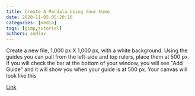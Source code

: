 ```yaml
---
title: Create A Mandala Using Your Name
date: 2020-11-05 05:20:16
categories: [media]
tags: [gimp,tutorial]
authors: sedlav
---
```


Create a new file, 1,000 px X 1,000 px, with a white background. Using the guides you can pull from the left-side and top rulers, place them at 500 px. If you will check the bar at the bottom of your window, you will see "Add Guide" and it will show you when your guide is at 500 px. Your canvas will look like this
  
[Link](https://pclosmag.com/html/Issues/202011/page07.html)
